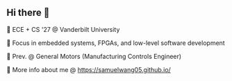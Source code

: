 ## Hi there 👋

🌱 ECE + CS '27 @ Vanderbilt University 

🔭 Focus in embedded systems, FPGAs, and low-level software development

🚗 Prev. @ General Motors (Manufacturing Controls Engineer)


🤔 More info about me @ https://samuelwang05.github.io/

